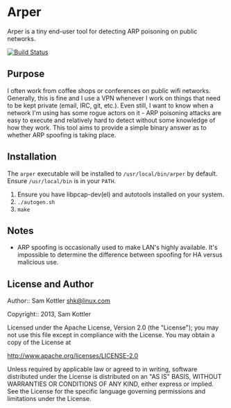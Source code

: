 Arper
=====

Arper is a tiny end-user tool for detecting ARP poisoning on public networks.

[![Build Status](https://travis-ci.org/skottler/arper.png)](https://travis-ci.org/skottler/arper)

## Purpose
I often work from coffee shops or conferences on public wifi networks. Generally, this is fine and I use a VPN whenever I work on things that need to be kept private (email, IRC, git, etc.). Even still, I want to know when a network I'm using has some rogue actors on it - ARP poisoning attacks are easy to execute and relatively hard to detect without some knowledge of how they work. This tool aims to provide a simple binary answer as to whether ARP spoofing is taking place.

## Installation
The `arper` executable will be installed to `/usr/local/bin/arper` by default. Ensure `/usr/local/bin` is in your `PATH`.

1. Ensure you have libpcap-dev(el) and autotools installed on your system.
2. `./autogen.sh`
3. `make`

## Notes
* ARP spoofing is occasionally used to make LAN's highly available. It's impossible to determine the difference between spoofing for HA versus malicious use.

## License and Author
Author:: Sam Kottler <shk@linux.com>

Copyright:: 2013, Sam Kottler

Licensed under the Apache License, Version 2.0 (the "License");
you may not use this file except in compliance with the License.
You may obtain a copy of the License at

http://www.apache.org/licenses/LICENSE-2.0

Unless required by applicable law or agreed to in writing, software
distributed under the License is distributed on an "AS IS" BASIS,
WITHOUT WARRANTIES OR CONDITIONS OF ANY KIND, either express or implied.
See the License for the specific language governing permissions and
limitations under the License.
